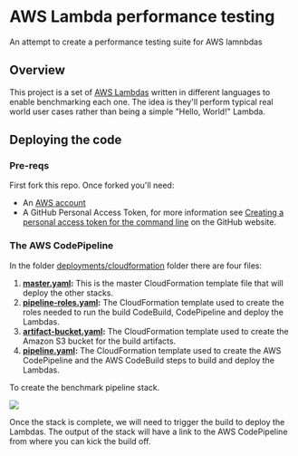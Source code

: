 # AWS Lambda performance testing

An attempt to create a performance testing suite for AWS lamnbdas

## Overview

This project is a set of [AWS Lambdas](https://aws.amazon.com/lambda/) written in different languages to enable benchmarking each one.
The idea is they'll perform typical real world user cases rather than being a simple "Hello, World!" Lambda.

## Deploying the code

### Pre-reqs
First fork this repo. Once forked you'll need: 

* An [AWS account](https://aws.amazon.com/account/)
* A GitHub Personal Access Token, for more information see [Creating a personal access token for the command line](https://help.github.com/articles/creating-an-access-token-for-command-line-use/) on the GitHub website.

### The AWS CodePipeline
In the folder [deployments/cloudformation](deployments/cloudformation/) folder there are four files:

1. **[master.yaml](deployments/cloudformation/master.yaml):** This is the master CloudFormation template file that will deploy the other stacks.
2. **[pipeline-roles.yaml](deployments/cloudformation/pipeline-roles.yaml):** The CloudFormation template used to create the roles needed to run the build CodeBuild, CodePipeline and deploy the Lambdas.
3. **[artifact-bucket.yaml](deployments/cloudformation/artifact-bucket.yaml):** The CloudFormation template used to create the Amazon S3 bucket for the build artifacts.
4. **[pipeline.yaml](deployments/cloudformation/pipeline.yaml):** The CloudFormation template used to create the AWS CodePipeline and the AWS CodeBuild steps to build and deploy the Lambdas.

To create the benchmark pipeline stack.

[<img src="https://s3.amazonaws.com/cloudformation-examples/cloudformation-launch-stack.png">](https://console.aws.amazon.com/cloudformation/home?region=eu-west-1#/stacks/new?stackName=lambda-benchmark&templateURL=https://s3.amazonaws.com/aws-lambda-benchmark/master.yaml)

Once the stack is complete, we will need to trigger the build to deploy the Lambdas.
The output of the stack will have a link to the AWS CodePipeline from where you can kick the build off.
